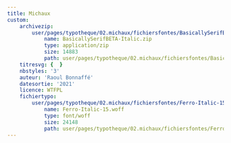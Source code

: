 ```yaml
---
title: Michaux
custom:
    archivezip:
        user/pages/typotheque/02.michaux/fichiersfontes/BasicallySerifBETA-Italic.zip:
            name: BasicallySerifBETA-Italic.zip
            type: application/zip
            size: 14883
            path: user/pages/typotheque/02.michaux/fichiersfontes/BasicallySerifBETA-Italic.zip
    titresvg: {  }
    nbstyles: '3'
    auteur: 'Raoul Bonnaffé'
    datesortie: '2021'
    licence: WTFPL
    fichiertypo:
        user/pages/typotheque/02.michaux/fichiersfontes/Ferro-Italic-15.woff:
            name: Ferro-Italic-15.woff
            type: font/woff
            size: 24148
            path: user/pages/typotheque/02.michaux/fichiersfontes/Ferro-Italic-15.woff
---
```


